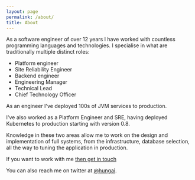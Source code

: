 ```yaml
---
layout: page
permalink: /about/
title: About
---
```


As a software engineer of over 12 years I have worked with countless programming languages
and technologies. I specialise in what are traditionally multiple distinct roles:

* Platform engineer
* Site Reliability Engineer
* Backend engineer
* Engineering Manager
* Technical Lead
* Chief Technology Officer

As an engineer I've deployed 100s of JVM services to production. 

I've also worked as a Platform Engineer and SRE, having deployed Kubernetes to production starting 
with version 0.8.

Knowledge in these two areas allow me to work on the design and implementation of full systems, from 
the infrastructure, database selection, all the way to tuning the application in production.

If you want to work with me [then get in touch](mailto:hungaikevin@gmail.com?subject=Work)

You can also reach me on twitter at [@hungai](https://twitter.com/hungai).
